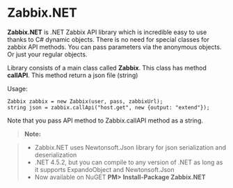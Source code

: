 Zabbix.NET
===================


**Zabbix.NET** is .NET Zabbix API library which is incredible easy to use thanks to C# dynamic objects. 
There is no need for special classes for zabbix API methods. You can pass parameters via the anonymous objects. Or just your regular objects.

Library consists of a main class called **Zabbix**. This class has method **callAPI**. 
This method return a json file (string)

Usage:
```
Zabbix zabbix = new Zabbix(user, pass, zabbixUrl);
string json = zabbix.callApi("host.get", new {output: "extend"});
```
Note that you pass API method to Zabbix.callAPI method as a string.

> **Note:**

> - Zabbix.NET uses Newtonsoft.Json library for json serialization and deserialization
> - .NET 4.5.2, but you can compile to any version of .NET as long as it supports ExpandoObject and Newtonsoft.Json 
> - Now available on NuGET **PM> Install-Package Zabbix.NET**